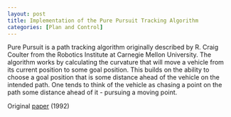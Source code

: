 ```yaml
---
layout: post
title: Implementation of the Pure Pursuit Tracking Algorithm 
categories: [Plan and Control]
---
```


Pure Pursuit is a path tracking algorithm originally described by R. Craig Coulter from the Robotics Institute at Carnegie Mellon University. The algorithm works by calculating the curvature that will move a vehicle from its current position to some goal position. This builds on the ability to choose a goal position that is some distance ahead of the vehicle on the intended path. One tends to think of the vehicle as chasing a point on the path some distance ahead of it - pursuing a moving point. 

Original [paper](https://www.ri.cmu.edu/pub_files/pub3/coulter_r_craig_1992_1/coulter_r_craig_1992_1.pdf) (1992)